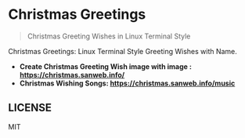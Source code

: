 # Christmas Greetings

> Christmas Greeting Wishes in Linux Terminal Style

Christmas Greetings: Linux Terminal Style Greeting Wishes with Name.

- **Create Christmas Greeting Wish image with image : <https://christmas.sanweb.info/>**  
- **Christmas Wishing Songs: <https://christmas.sanweb.info/music>**  

## LICENSE

MIT
